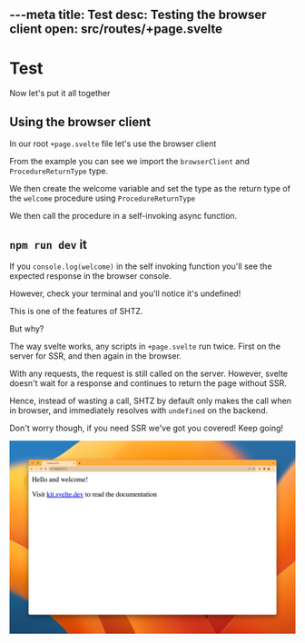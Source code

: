 ---meta
title: Test
desc: Testing the browser client
open: src/routes/+page.svelte
---

# Test
Now let's put it all together

## Using the browser client

In our root `+page.svelte` file let's use the browser client

From the example you can see we import the `browserClient` and `ProcedureReturnType` type.

We then create the welcome variable and set the type as the return type of the `welcome` procedure using `ProcedureReturnType`

We then call the procedure in a self-invoking async function.

## `npm run dev` it

If you `console.log(welcome)` in the self invoking function you'll see the expected response in the browser console. 

However, check your terminal and you'll notice it's undefined! 

This is one of the features of SHTZ. 

But why?

The way svelte works, any scripts in `+page.svelte` run twice. First on the server for SSR, and then again in the browser.

With any requests, the request is still called on the server. However, svelte doesn't wait for a response and continues to return the page without SSR.

Hence, instead of wasting a call, SHTZ by default only makes the call when in browser, and immediately resolves with `undefined` on the backend.

Don't worry though, if you need SSR we've got you covered! Keep going!

![Up and running!](/img/01.png)